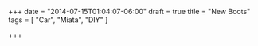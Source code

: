 +++
date = "2014-07-15T01:04:07-06:00"
draft = true
title = "New Boots"
tags = [ "Car", "Miata", "DIY" ]

+++

